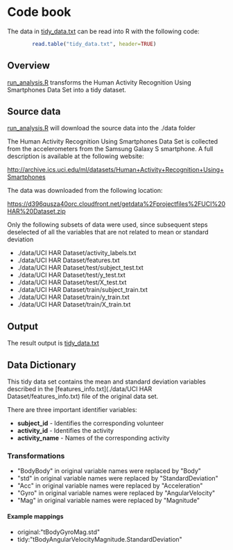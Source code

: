 # Code book

The data in [tidy_data.txt](./tidy_data.txt) can be read into R with the following code:
```R
        read.table("tidy_data.txt", header=TRUE)
```

## Overview

[run_analysis.R](./run_analysis.R) transforms the Human Activity Recognition Using Smartphones Data Set into a tidy dataset.


## Source data

[run_analysis.R](./run_analysis.R) will download the source data into the ./data folder

The Human Activity Recognition Using Smartphones Data Set is collected from the accelerometers from the Samsung Galaxy S smartphone. A full description is available at the following website:

http://archive.ics.uci.edu/ml/datasets/Human+Activity+Recognition+Using+Smartphones 

The data was downloaded from the following location:

https://d396qusza40orc.cloudfront.net/getdata%2Fprojectfiles%2FUCI%20HAR%20Dataset.zip 

Only the following subsets of data were used, since subsequent steps deselected of all the variables that are not related to mean or standard deviation

* ./data/UCI HAR Dataset/activity_labels.txt
* ./data/UCI HAR Dataset/features.txt
* ./data/UCI HAR Dataset/test/subject_test.txt
* ./data/UCI HAR Dataset/test/y_test.txt
* ./data/UCI HAR Dataset/test/X_test.txt
* ./data/UCI HAR Dataset/train/subject_train.txt
* ./data/UCI HAR Dataset/train/y_train.txt
* ./data/UCI HAR Dataset/train/X_train.txt


## Output

The result output is [tidy_data.txt](./tidy_data.txt)


## Data Dictionary

This tidy data set contains the mean and standard deviation variables described in the [features_info.txt](./data/UCI HAR Dataset/features_info.txt) file of the original data set. 

There are three important identifier variables:

* **subject_id** - Identifies the corresponding volunteer
* **activity_id** - Identifies the activity
* **activity_name** - Names of the corresponding activity


### Transformations

* "BodyBody" in original variable names were replaced by "Body"
* "std" in original variable names were replaced by "StandardDeviation"
* "Acc" in original variable names were replaced by "Acceleration"
* "Gyro" in original variable names were replaced by "AngularVelocity"
* "Mag" in original variable names were replaced by "Magnitude"

#### Example mappings

* original:"tBodyGyroMag.std"
* tidy:"tBodyAngularVelocityMagnitude.StandardDeviation"